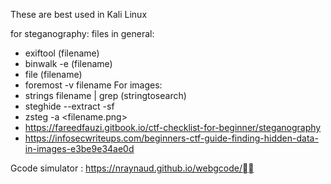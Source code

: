 These are best used in Kali Linux

for steganography:
files in general:
- exiftool (filename)
- binwalk -e (filename)
- file (filename)
- foremost -v filename
For images:
- strings filename | grep (stringtosearch)
- steghide --extract -sf <filename>
- zsteg -a <filename.png>
- https://fareedfauzi.gitbook.io/ctf-checklist-for-beginner/steganography
- https://infosecwriteups.com/beginners-ctf-guide-finding-hidden-data-in-images-e3be9e34ae0d

Gcode simulator : https://nraynaud.github.io/webgcode/
